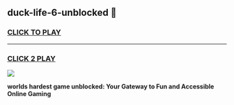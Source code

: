 
## duck-life-6-unblocked 👋
<h3>
<a href="https://premium.freeplayer.one?title=duck-life-6-unblocked&ref=14F">CLICK TO PLAY</a></h3>
<hr>

<h3>
<a href="https://premium.freeplayer.one?title=duck-life-6-unblocked&ref=14F">CLICK 2 PLAY</a>
  
</h3>

<a href="https://premium.freeplayer.one?title=duck-life-6-unblocked&ref=12F/"><img src="https://clearcache.store/games.png"></a>


**worlds hardest game unblocked: Your Gateway to Fun and Accessible Online Gaming**
